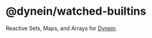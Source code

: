 # @dynein/watched-builtins

Reactive Sets, Maps, and Arrays for [Dynein](https://www.npmjs.com/package/dynein).


